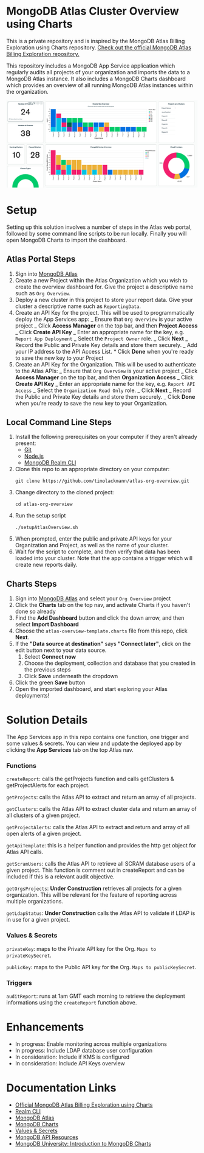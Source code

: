 # MongoDB Atlas Cluster Overview using Charts

This is a private repository and is inspired by the MongoDB Atlas Billing Exploration using Charts repository.
[Check out the official MongoDB Atlas Billing Exploration repository.](https://github.com/mongodb/atlas-billing)

This repository includes a MongoDB App Service application which regularly audits all projects of your organization and imports the data to a MongoDB Atlas instance. It also includes a MongoDB Charts dashboard which provides an overview of all running MongoDB Atlas instances within the organization.

<img alt="Sample Dashboard" src="sample-dashboard.png">

# Setup

Setting up this solution involves a number of steps in the Atlas web portal,
followed by some command line scripts to be run locally. Finally you will
open MongoDB Charts to import the dashboard.

## Atlas Portal Steps

1. Sign into [MongoDB Atlas](https://cloud.mongodb.com)
2. Create a new Project within the Atlas Organization which you wish to create the overview dashboard for. Give the project a descriptive name such as `Org Overview`.
3. Deploy a new cluster in this project to store your report data.
   Give your cluster a descriptive name such as `ReportingData`.
4. Create an API Key for the project. This will be used to programmatically
   deploy the App Services app:
   _ Ensure that `Org Overview` is your active project
   _ Click **Access Manager** on the top bar, and then **Project Access**
   _ Click **Create API Key**
   _ Enter an appropriate name for the key, e.g. `Report App Deployment`
   _ Select the `Project Owner` role.
   _ Click **Next**
   _ Record the Public and Private Key details and store them securely.
   _ Add your IP address to the API Access List. \* Click **Done** when you're ready to save the new key to your Project
5. Create an API Key for the Organization. This will be used to authenticate
   to the Atlas APIs:
   _ Ensure that `Org Overview` is your active project
   _ Click **Access Manager** on the top bar, and then **Organization Access**
   _ Click **Create API Key**
   _ Enter an appropriate name for the key, e.g. `Report API Access`
   _ Select the `Organization Read Only` role.
   _ Click **Next**
   _ Record the Public and Private Key details and store them securely.
   _ Click **Done** when you're ready to save the new key to your Organization.

## Local Command Line Steps

1. Install the following prerequisites on your computer if they aren't already
   present:
   * [Git](https://git-scm.com/downloads)
   * [Node.js](https://nodejs.org/en/download/) 
   * [MongoDB Realm CLI](https://www.mongodb.com/docs/atlas/app-services/cli/)
2. Clone this repo to an appropriate directory on your computer:
   ```
   git clone https://github.com/timolackmann/atlas-org-overview.git
   ```
3. Change directory to the cloned project:
   ```
   cd atlas-org-overview
   ```
4. Run the setup script
   ```
   ./setupAtlasOverview.sh
   ```
5. When prompted, enter the public and private API keys for your Organization
   and Project, as well as the name of your cluster.
6. Wait for the script to complete, and then verify that data has been loaded into your cluster.
   Note that the app contains a trigger which will create new reports daily.

## Charts Steps

1. Sign into [MongoDB Atlas](https://cloud.mongodb.com) and select your `Org Overview` project
2. Click the **Charts** tab on the top nav, and activate Charts if you haven't done so already
3. Find the **Add Dashboard** button and click the down arrow, and then select
   **Import Dashboard**
4. Choose the `atlas-overview-template.charts` file from this repo, click **Next**.
5. If the **"Data source at destination"** says **"Connect later"**, click on the edit button next to your data source.
   1. Select **Connect now**
   2. Choose the deployment, collection and database that you created in the previous steps
   3. Click **Save** underneath the dropdown
6. Click the green **Save** button
7. Open the imported dashboard, and start exploring your Atlas deployments!

# Solution Details

The App Services app in this repo contains one function, one trigger and some values & secrets. You
can view and update the deployed app by clicking the **App Services** tab on the top Atlas nav.

### Functions

`createReport`: calls the getProjects function and calls getClusters & getProjectAlerts for each project.

`getProjects`: calls the Atlas API to extract and return an array of all projects.

`getClusters`: calls the Atlas API to extract cluster data and return an array of all clusters of a given project.

`getProjectAlerts`: calls the Atlas API to extract and return and array of all open alerts of a given project.

`getApiTemplate`: this is a helper function and provides the http get object for Atlas API calls.

`getScramUsers`: calls the Atlas API to retrieve all SCRAM database users of a given project. This function is comment out in createReport and can be included if this is a relevant audit objective.

`getOrgsProjects`: **Under Construction** retrieves all projects for a given organization. This will be relevant for the feature of reporting across multiple organizations.

`getLdapStatus`: **Under Construction** calls the Atlas API to validate if LDAP is in use for a given project.

### Values & Secrets

`privateKey`: maps to the Private API key for the Org. `Maps to privateKeySecret`.

`publicKey`: maps to the Public API key for the Org. `Maps to publicKeySecret`.

### Triggers

`auditReport`: runs at 1am GMT each morning to retrieve the deployment informations using the `createReport` function above.

# Enhancements

- In progress: Enable monitoring across multiple organizations
- In progress: Include LDAP database user configuration
- In consideration: Include if KMS is configured
- In consideration: Include API Keys overview

# Documentation Links

- [Official MongoDB Atlas Billing Exploration using Charts](https://github.com/mongodb/atlas-billing)
- [Realm CLI](https://docs.mongodb.com/realm/deploy/realm-cli-reference/)
- [MongoDB Atlas](https://www.mongodb.com/cloud/atlas)
- [MongoDB Charts](https://docs.mongodb.com/charts/master/)
- [Values & Secrets](https://docs.mongodb.com/realm/values-and-secrets/)
- [MongoDB API Resources](https://docs.atlas.mongodb.com/reference/api-resources/)
- [MongoDB University: Introduction to MongoDB Charts](https://university.mongodb.com/courses/A131/about)
